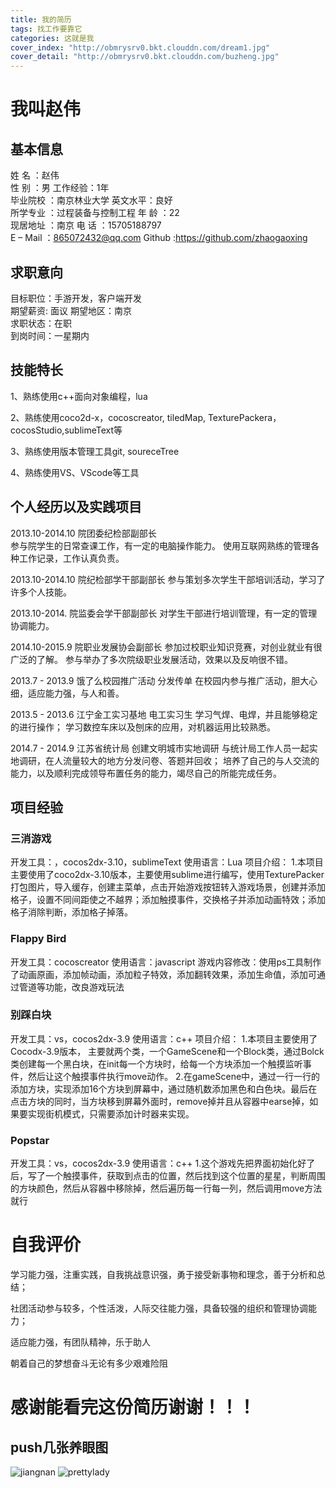 ```yaml
---
title: 我的简历
tags: 找工作要靠它
categories: 这就是我
cover_index: "http://obmrysrv0.bkt.clouddn.com/dream1.jpg"
cover_detail: "http://obmrysrv0.bkt.clouddn.com/buzheng.jpg"
---
```

# 我叫赵伟

## 基本信息
姓  名 ：赵伟    
性  别   ：男 
工作经验：1年      
毕业院校 ：南京林业大学
英文水平：良好            
所学专业 ：过程装备与控制工程
年   龄 ：22          
现居地址 ：南京
电  话  ：15705188797       
E – Mail  ：865072432@qq.com
Github   :https://github.com/zhaogaoxing



## 求职意向
目标职位：手游开发，客户端开发   
期望薪资: 面议
期望地区：南京  
求职状态：在职      
到岗时间：一星期内



## 技能特长
1、熟练使用c++面向对象编程，lua

2、熟练使用coco2d-x，cocoscreator, tiledMap, TexturePackera，cocosStudio,sublimeText等

3、熟练使用版本管理工具git, soureceTree

4、熟练使用VS、VScode等工具



## 个人经历以及实践项目
2013.10-2014.10	  院团委纪检部副部长  
参与院学生的日常查课工作，有一定的电脑操作能力。
使用互联网熟练的管理各种工作记录，工作认真负责。

2013.10-2014.10	  院纪检部学干部副部长
参与策划多次学生干部培训活动，学习了许多个人技能。

2013.10-2014.	  院监委会学干部副部长
对学生干部进行培训管理，有一定的管理协调能力。

2014.10-2015.9	  院职业发展协会副部长
参加过校职业知识竞赛，对创业就业有很广泛的了解。
参与举办了多次院级职业发展活动，效果以及反响很不错。

2013.7 - 2013.9	  饿了么校园推广活动	 分发传单
在校园内参与推广活动，胆大心细，适应能力强，与人和善。

2013.5 - 2013.6	  江宁金工实习基地                                         电工实习生
学习气焊、电焊，并且能够稳定的进行操作；
学习数控车床以及刨床的应用，对机器运用比较熟悉。

2014.7 - 2014.9	江苏省统计局                                     创建文明城市实地调研
与统计局工作人员一起实地调研，在人流量较大的地方分发问卷、答题并回收；
培养了自己的与人交流的能力，以及顺利完成领导布置任务的能力，竭尽自己的所能完成任务。



## 项目经验
            
### 三消游戏
开发工具：，cocos2dx-3.10，sublimeText 使用语言：Lua
项目介绍：
1.本项目主要使用了coco2dx-3.10版本，主要使用sublime进行编写，使用TexturePacker打包图片，导入缓存，创建主菜单，点击开始游戏按钮转入游戏场景，创建并添加格子，设置不同间距使之不越界；添加触摸事件，交换格子并添加动画特效；添加格子消除判断，添加格子掉落。 

### Flappy Bird
开发工具：cocoscreator 使用语言：javascript
游戏内容修改：使用ps工具制作了动画原画，添加帧动画，添加粒子特效，添加翻转效果，添加生命值，添加可通过管道等功能，改良游戏玩法

### 别踩白块
开发工具：vs，cocos2dx-3.9 使用语言：c++
项目介绍： 
1.本项目主要使用了Cocodx-3.9版本， 主要就两个类，一个GameScene和一个Block类，通过Bolck类创建每一个黑白块，在init每一个方块时，给每一个方块添加一个触摸监听事件，然后让这个触摸事件执行move动作。
2.在gameScene中，通过一行一行的添加方块，实现添加16个方块到屏幕中，通过随机数添加黑色和白色块。最后在点击方块的同时，当方块移到屏幕外面时，remove掉并且从容器中earse掉，如果要实现街机模式，只需要添加计时器来实现。

### Popstar
开发工具：vs，cocos2dx-3.9 使用语言：c++
1.这个游戏先把界面初始化好了后，写了一个触摸事件，获取到点击的位置，然后找到这个位置的星星，判断周围的方块颜色，然后从容器中移除掉，然后遍历每一行每一列，然后调用move方法就行



# 自我评价
学习能力强，注重实践，自我挑战意识强，勇于接受新事物和理念，善于分析和总结；

社团活动参与较多，个性活泼，人际交往能力强，具备较强的组织和管理协调能力；

适应能力强，有团队精神，乐于助人

朝着自己的梦想奋斗无论有多少艰难险阻


# 感谢能看完这份简历谢谢！！！
## push几张养眼图
![jiangnan](http://obmrysrv0.bkt.clouddn.com/jiangnan.jpg)
![prettylady](http://obmrysrv0.bkt.clouddn.com/prettylady.jpg)

